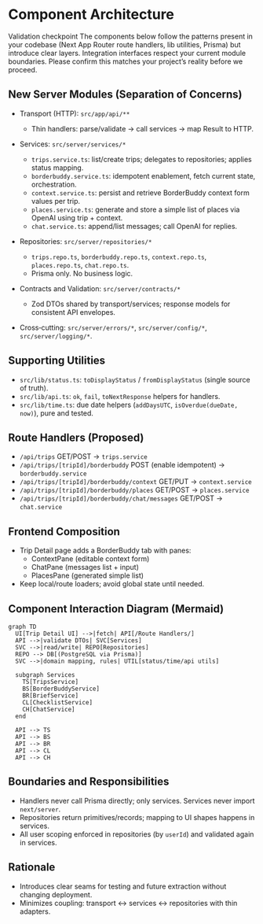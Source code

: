 # Component Architecture

Validation checkpoint
The components below follow the patterns present in your codebase (Next App Router route handlers, lib utilities, Prisma) but introduce clear layers. Integration interfaces respect your current module boundaries. Please confirm this matches your project’s reality before we proceed.

## New Server Modules (Separation of Concerns)
- Transport (HTTP): `src/app/api/**`
  - Thin handlers: parse/validate → call services → map Result to HTTP.

- Services: `src/server/services/*`
  - `trips.service.ts`: list/create trips; delegates to repositories; applies status mapping.
  - `borderbuddy.service.ts`: idempotent enablement, fetch current state, orchestration.
  - `context.service.ts`: persist and retrieve BorderBuddy context form values per trip.
  - `places.service.ts`: generate and store a simple list of places via OpenAI using trip + context.
  - `chat.service.ts`: append/list messages; call OpenAI for replies.

- Repositories: `src/server/repositories/*`
  - `trips.repo.ts`, `borderbuddy.repo.ts`, `context.repo.ts`, `places.repo.ts`, `chat.repo.ts`.
  - Prisma only. No business logic.

- Contracts and Validation: `src/server/contracts/*`
  - Zod DTOs shared by transport/services; response models for consistent API envelopes.

- Cross‑cutting: `src/server/errors/*`, `src/server/config/*`, `src/server/logging/*`.

## Supporting Utilities
- `src/lib/status.ts`: `toDisplayStatus` / `fromDisplayStatus` (single source of truth).
- `src/lib/api.ts`: `ok`, `fail`, `toNextResponse` helpers for handlers.
- `src/lib/time.ts`: due date helpers (`addDaysUTC`, `isOverdue(dueDate, now)`), pure and tested.

## Route Handlers (Proposed)
- `/api/trips` GET/POST → `trips.service`
- `/api/trips/[tripId]/borderbuddy` POST (enable idempotent) → `borderbuddy.service`
- `/api/trips/[tripId]/borderbuddy/context` GET/PUT → `context.service`
- `/api/trips/[tripId]/borderbuddy/places` GET/POST → `places.service`
- `/api/trips/[tripId]/borderbuddy/chat/messages` GET/POST → `chat.service`

## Frontend Composition
- Trip Detail page adds a BorderBuddy tab with panes:
  - ContextPane (editable context form)
  - ChatPane (messages list + input)
  - PlacesPane (generated simple list)
- Keep local/route loaders; avoid global state until needed.

## Component Interaction Diagram (Mermaid)
```mermaid
graph TD
  UI[Trip Detail UI] -->|fetch| API[/Route Handlers/]
  API -->|validate DTOs| SVC[Services]
  SVC -->|read/write| REPO[Repositories]
  REPO --> DB[(PostgreSQL via Prisma)]
  SVC -->|domain mapping, rules| UTIL[status/time/api utils]

  subgraph Services
    TS[TripsService]
    BS[BorderBuddyService]
    BR[BriefService]
    CL[ChecklistService]
    CH[ChatService]
  end

  API --> TS
  API --> BS
  API --> BR
  API --> CL
  API --> CH
```

## Boundaries and Responsibilities
- Handlers never call Prisma directly; only services. Services never import `next/server`.
- Repositories return primitives/records; mapping to UI shapes happens in services.
- All user scoping enforced in repositories (by `userId`) and validated again in services.

## Rationale
- Introduces clear seams for testing and future extraction without changing deployment.
- Minimizes coupling: transport ↔ services ↔ repositories with thin adapters.
